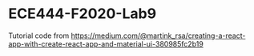 # ECE444-F2020-Lab9
Tutorial code from https://medium.com/@martink_rsa/creating-a-react-app-with-create-react-app-and-material-ui-380985fc2b19